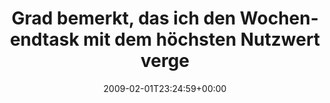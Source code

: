 ---
retweeted: false
source: <a href="http://twitter.com" rel="nofollow">Twitter Web Client</a>
entities:
  hashtags:
  - text: mist
    indices:
    - '102'
    - '107'
  - text: laufen
    indices:
    - '108'
    - '115'
  symbols: []
  user_mentions: []
  urls: []
display_text_range:
- '0'
- '115'
favorite_count: '0'
id_str: '1168034486'
truncated: false
retweet_count: '0'
id: '1168034486'
created_at: Sun Feb 01 23:24:59 +0000 2009
favorited: false
full_text: 'Grad bemerkt, das ich den Wochenendtask mit dem höchsten Nutzwert vergessen
  habe: Fahrrad reparieren. #mist #laufen'
lang: de
tags:
- mist
- laufen
- pesos/twitter
date: '2009-02-01T23:24:59+00:00'
src: https://twitter.com/bascht/status/1168034486
original_url: https://twitter.com/bascht/status/1168034486
type: twitter_tweet
text: 'Grad bemerkt, das ich den Wochenendtask mit dem höchsten Nutzwert vergessen
  habe: Fahrrad reparieren. #mist #laufen'
title: Grad bemerkt, das ich den Wochenendtask mit dem höchsten Nutzwert verge

---